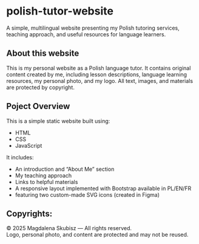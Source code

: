 # polish-tutor-website
A simple, multilingual website presenting my Polish tutoring services, teaching approach, and useful resources for language learners.

## About this website

This is my personal website as a Polish language tutor. It contains original content created by me, including lesson descriptions, language learning resources, my personal photo, and my logo.
All text, images, and materials are protected by copyright.

## Poject Overview

This is a simple static website built using:
- HTML
- CSS
- JavaScript

It includes:
- An introduction and “About Me” section
- My teaching approach
- Links to helpful materials
- A responsive layout implemented with Bootstrap available in PL/EN/FR
- featuring two custom-made SVG icons (created in Figma)

## Copyrights:

© 2025 Magdalena Skubisz — All rights reserved.  
Logo, personal photo, and content are protected and may not be reused.
